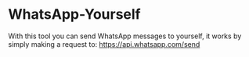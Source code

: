 # WhatsApp-Yourself
With this tool you can send WhatsApp messages to yourself, it works by simply making a request to: https://api.whatsapp.com/send
